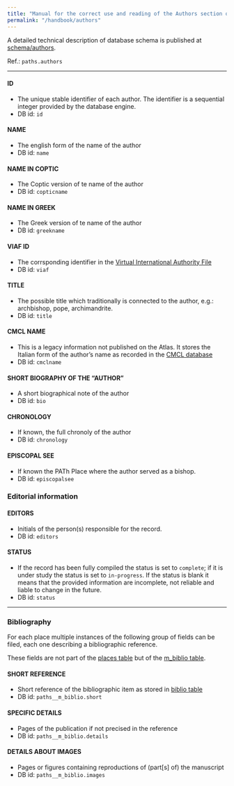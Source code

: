 ```yaml
---
title: "Manual for the correct use and reading of the Authors section of PAThs database"
permalink: "/handbook/authors"
---
```


A detailed technical description of database schema is published at [schema/authors](../schema/authors).


Ref.: `paths.authors`

---

#### ID
- The unique stable identifier of each author. The identifier is a sequential integer provided by the database engine.
- DB id: `id`

#### NAME
- The english form of the name of the author
- DB id: `name`

#### NAME IN COPTIC
- The Coptic version of te name of the author
- DB id: `copticname`

#### NAME IN GREEK
- The Greek version of te name of the author
- DB id: `greekname`

#### VIAF ID
- The corrsponding identifier in the [Virtual International Authority File](http://viaf.org/)
- DB id: `viaf`

#### TITLE
- The possible title which traditionally is connected to the author, e.g.: archbishop, pope, archimandrite.
- DB id: `title`

#### CMCL NAME
- This is a legacy information not published on the Atlas. It stores the Italian form of the author’s name as recorded in the [CMCL database](http://www.cmcl.it/)
- DB id: `cmclname`

#### SHORT BIOGRAPHY OF THE “AUTHOR”
- A short biographical note of the author
- DB id: `bio`

#### CHRONOLOGY
- If known, the full chronoly of the author
- DB id: `chronology`

#### EPISCOPAL SEE
- If known the PATh Place where the author served as a bishop.
- DB id: `episcopalsee`


### Editorial information


#### EDITORS
- Initials of the person(s) responsible for the record.
- DB id: `editors`

#### STATUS
- If the record has been fully compiled the status is set to `complete`; if it is under study the status is set to `in-progress`. If the status is blank it means that the provided information are incomplete, not reliable and liable to change in the future.
- DB id: `status`

---

### Bibliography
For each place multiple instances of the following group of fields can be filed, each one describing a bibliographic reference.

These fields are not part of the [places table](/schema/places) but of the [m_biblio table](/schema/m_biblio).

#### SHORT REFERENCE
- Short reference of the bibliographic item as stored in [biblio table](biblio)
- DB id: `paths__m_biblio.short`

#### SPECIFIC DETAILS
- Pages of the publication if not precised in the reference
- DB id: `paths__m_biblio.details`

#### DETAILS ABOUT IMAGES
- Pages or figures containing reproductions of (part[s] of) the manuscript
- DB id: `paths__m_biblio.images`